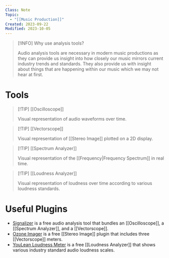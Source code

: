 ```yaml
---
Class: Note
Topic:
  - "[[Music Production]]"
Created: 2023-09-22
Modified: 2023-10-05
---
```


> [!INFO] Why use analysis tools?
>
>  Audio analysis tools are necessary in modern music productions as they can provide us insight into how closely our music mirrors current industry trends and standards. They also provide us with insight about things that are happening within our music which we may not hear at first.

# Tools

> [!TIP] [[Oscilloscope]]
>
> Visual representation of audio waveforms over time.

> [!TIP] [[Vectorscope]]
>
> Visual representation of [[Stereo Image]] plotted on a 2D display.

> [!TIP] [[Spectrum Analyzer]]
>
> Visual representation of the [[Frequency|Frequency Spectrum]] in real time.

> [!TIP] [[Loudness Analyzer]]
>
> Visual representation of loudness over time according to various loudness standards.

# Useful Plugins

- [Signalizer](https://www.jthorborg.com/index.html?ipage=signalizer) is a free audio analysis tool that bundles an [[Oscilloscope]], a [[Spectrum Analyzer]], and a [[Vectorscope]].
- [Ozone Imager](https://www.izotope.com/en/products/ozone-imager.html) is a free [[Stereo Image]] plugin that includes three [[Vectorscope]] meters.
- [YouLean Loudness Meter](https://youlean.co/youlean-loudness-meter/) is a free [[Loudness Analyzer]] that shows various industry standard audio loudness scales.
